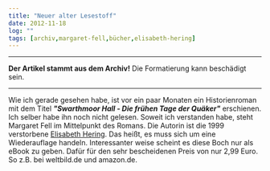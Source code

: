 ```yaml
---
title: "Neuer alter Lesestoff"
date: 2012-11-18
log: ""
tags: [archiv,margaret-fell,bücher,elisabeth-hering]
---
```

<hr><b>Der Artikel stammt aus dem Archiv!</b> Die Formatierung kann beschädigt sein.<hr>

Wie ich gerade gesehen habe, ist vor ein paar Monaten ein Historienroman mit dem Titel <i><b>"Swarthmoor Hall - Die frühen Tage der Quäker"</b></i> erschienen. Ich selber habe ihn noch nicht gelesen. Soweit ich verstanden habe, steht Margaret Fell im Mittelpunkt des Romans. Die Autorin ist die 1999 verstorbene <a href="http://de.wikipedia.org/wiki/Elisabeth_Hering">Elisabeth Hering</a>. Das heißt, es muss sich um eine Wiederauflage handeln. Interessanter weise scheint es diese Boch nur als eBook zu geben. Dafür für den sehr bescheidenen Preis von nur 2,99 Euro. So z.B. bei <a hrf="http://www.weltbild.de/3/17682025-1/ebook/swarthmoor-hall.html">weltbild.de</a> und <a hrf="http://www.amazon.de/Swarthmoor-Hall-fr%C3%BChen-Qu%C3%A4ker-ebook/dp/B009SOZFOA/ref=sr_1_2?ie=UTF8&qid=1353257124&sr=8-2">amazon.de</a>. 
